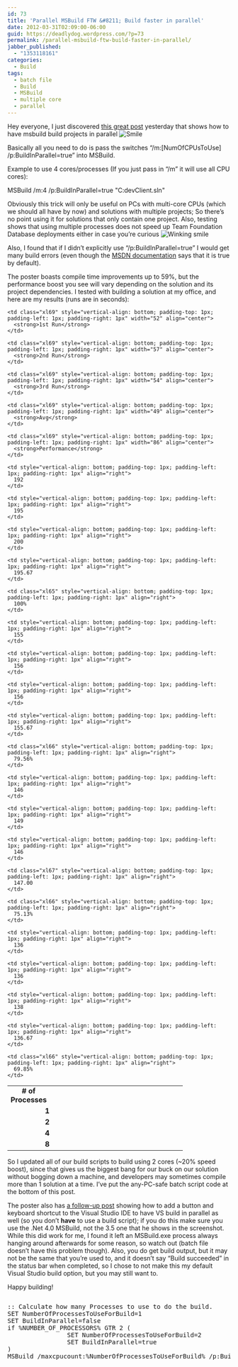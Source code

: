 ```yaml
---
id: 73
title: 'Parallel MSBuild FTW &#8211; Build faster in parallel'
date: 2012-03-31T02:09:00-06:00
guid: https://deadlydog.wordpress.com/?p=73
permalink: /parallel-msbuild-ftw-build-faster-in-parallel/
jabber_published:
  - "1353118161"
categories:
  - Build
tags:
  - batch file
  - Build
  - MSBuild
  - multiple core
  - parallel
---
```

Hey everyone, I just discovered [this great post](http://www.hanselman.com/blog/FasterBuildsWithMSBuildUsingParallelBuildsAndMulticoreCPUs.aspx) yesterday that shows how to have msbuild build projects in parallel <img class="wlEmoticon wlEmoticon-smile" style="border-top-style: none; border-left-style: none; border-bottom-style: none; border-right-style: none" alt="Smile" src="http://geekswithblogs.net/images/geekswithblogs_net/deadlydog/Windows-Live-Writer/a6e410381ef2_A142/wlEmoticon-smile_2.png" />

Basically all you need to do is pass the switches “/m:[NumOfCPUsToUse] /p:BuildInParallel=true” into MSBuild.

Example to use 4 cores/processes (If you just pass in “/m” it will use all CPU cores):

MSBuild /m:4 /p:BuildInParallel=true "C:devClient.sln"

Obviously this trick will only be useful on PCs with multi-core CPUs (which we should all have by now) and solutions with multiple projects; So there’s no point using it for solutions that only contain one project. Also, testing shows that using multiple processes does not speed up Team Foundation Database deployments either in case you’re curious <img class="wlEmoticon wlEmoticon-winkingsmile" style="border-top-style: none; border-left-style: none; border-bottom-style: none; border-right-style: none" alt="Winking smile" src="http://geekswithblogs.net/images/geekswithblogs_net/deadlydog/Windows-Live-Writer/a6e410381ef2_A142/wlEmoticon-winkingsmile_2.png" />

Also, I found that if I didn’t explicitly use “/p:BuildInParallel=true” I would get many build errors (even though the [MSDN documentation](http://msdn.microsoft.com/en-us/library/bb651793.aspx) says that it is true by default).

The poster boasts compile time improvements up to 59%, but the performance boost you see will vary depending on the solution and its project dependencies. I tested with building a solution at my office, and here are my results (runs are in seconds):

<table style="border-collapse: collapse" cellspacing="0" cellpadding="0" width="394" border="0">
  <colgroup> <col style="width: 71pt" width="95" /> <col style="width: 39pt" width="52" /> <col style="width: 43pt" width="57" /> <col style="width: 41pt" width="54" /> <col style="width: 37pt" width="49" /> <col style="width: 65pt" width="87" /></colgroup> <tr style="height: 15pt">
    <td class="xl69" style="vertical-align: bottom; padding-top: 1px; padding-left: 1px; padding-right: 1px" height="20" width="94" align="center">
      <strong># of Processes</strong>
    </td>

    <td class="xl69" style="vertical-align: bottom; padding-top: 1px; padding-left: 1px; padding-right: 1px" width="52" align="center">
      <strong>1st Run</strong>
    </td>

    <td class="xl69" style="vertical-align: bottom; padding-top: 1px; padding-left: 1px; padding-right: 1px" width="57" align="center">
      <strong>2nd Run</strong>
    </td>

    <td class="xl69" style="vertical-align: bottom; padding-top: 1px; padding-left: 1px; padding-right: 1px" width="54" align="center">
      <strong>3rd Run</strong>
    </td>

    <td class="xl69" style="vertical-align: bottom; padding-top: 1px; padding-left: 1px; padding-right: 1px" width="49" align="center">
      <strong>Avg</strong>
    </td>

    <td class="xl69" style="vertical-align: bottom; padding-top: 1px; padding-left: 1px; padding-right: 1px" width="86" align="center">
      <strong>Performance</strong>
    </td>
  </tr>

  <tr style="height: 15pt">
    <td class="xl68" style="vertical-align: bottom; padding-top: 1px; padding-left: 1px; padding-right: 1px" height="20" align="right">
      <strong>1</strong>
    </td>

    <td style="vertical-align: bottom; padding-top: 1px; padding-left: 1px; padding-right: 1px" align="right">
      192
    </td>

    <td style="vertical-align: bottom; padding-top: 1px; padding-left: 1px; padding-right: 1px" align="right">
      195
    </td>

    <td style="vertical-align: bottom; padding-top: 1px; padding-left: 1px; padding-right: 1px" align="right">
      200
    </td>

    <td style="vertical-align: bottom; padding-top: 1px; padding-left: 1px; padding-right: 1px" align="right">
      195.67
    </td>

    <td class="xl65" style="vertical-align: bottom; padding-top: 1px; padding-left: 1px; padding-right: 1px" align="right">
      100%
    </td>
  </tr>

  <tr style="height: 15pt">
    <td class="xl68" style="vertical-align: bottom; padding-top: 1px; padding-left: 1px; padding-right: 1px" height="20" align="right">
      <strong>2</strong>
    </td>

    <td style="vertical-align: bottom; padding-top: 1px; padding-left: 1px; padding-right: 1px" align="right">
      155
    </td>

    <td style="vertical-align: bottom; padding-top: 1px; padding-left: 1px; padding-right: 1px" align="right">
      156
    </td>

    <td style="vertical-align: bottom; padding-top: 1px; padding-left: 1px; padding-right: 1px" align="right">
      156
    </td>

    <td style="vertical-align: bottom; padding-top: 1px; padding-left: 1px; padding-right: 1px" align="right">
      155.67
    </td>

    <td class="xl66" style="vertical-align: bottom; padding-top: 1px; padding-left: 1px; padding-right: 1px" align="right">
      79.56%
    </td>
  </tr>

  <tr style="height: 15pt">
    <td class="xl68" style="vertical-align: bottom; padding-top: 1px; padding-left: 1px; padding-right: 1px" height="20" align="right">
      <strong>4</strong>
    </td>

    <td style="vertical-align: bottom; padding-top: 1px; padding-left: 1px; padding-right: 1px" align="right">
      146
    </td>

    <td style="vertical-align: bottom; padding-top: 1px; padding-left: 1px; padding-right: 1px" align="right">
      149
    </td>

    <td style="vertical-align: bottom; padding-top: 1px; padding-left: 1px; padding-right: 1px" align="right">
      146
    </td>

    <td class="xl67" style="vertical-align: bottom; padding-top: 1px; padding-left: 1px; padding-right: 1px" align="right">
      147.00
    </td>

    <td class="xl66" style="vertical-align: bottom; padding-top: 1px; padding-left: 1px; padding-right: 1px" align="right">
      75.13%
    </td>
  </tr>

  <tr style="height: 15pt">
    <td class="xl68" style="vertical-align: bottom; padding-top: 1px; padding-left: 1px; padding-right: 1px" height="20" align="right">
      <strong>8</strong>
    </td>

    <td style="vertical-align: bottom; padding-top: 1px; padding-left: 1px; padding-right: 1px" align="right">
      136
    </td>

    <td style="vertical-align: bottom; padding-top: 1px; padding-left: 1px; padding-right: 1px" align="right">
      136
    </td>

    <td style="vertical-align: bottom; padding-top: 1px; padding-left: 1px; padding-right: 1px" align="right">
      138
    </td>

    <td style="vertical-align: bottom; padding-top: 1px; padding-left: 1px; padding-right: 1px" align="right">
      136.67
    </td>

    <td class="xl66" style="vertical-align: bottom; padding-top: 1px; padding-left: 1px; padding-right: 1px" align="right">
      69.85%
    </td>
  </tr>
</table>



So I updated all of our build scripts to build using 2 cores (~20% speed boost), since that gives us the biggest bang for our buck on our solution without bogging down a machine, and developers may sometimes compile more than 1 solution at a time. I’ve put the any-PC-safe batch script code at the bottom of this post.

The poster also has [a follow-up post](http://www.hanselman.com/blog/HackParallelMSBuildsFromWithinTheVisualStudioIDE.aspx) showing how to add a button and keyboard shortcut to the Visual Studio IDE to have VS build in parallel as well (so you don’t **have** to use a build script); if you do this make sure you use the .Net 4.0 MSBuild, not the 3.5 one that he shows in the screenshot. While this did work for me, I found it left an MSBuild.exe process always hanging around afterwards for some reason, so watch out (batch file doesn’t have this problem though). Also, you do get build output, but it may not be the same that you’re used to, and it doesn’t say “Build succeeded” in the status bar when completed, so I chose to not make this my default Visual Studio build option, but you may still want to.

Happy building!

<div id="scid:C89E2BDB-ADD3-4f7a-9810-1B7EACF446C1:704233d6-752d-4986-a88f-b810d349e9c4" class="wlWriterEditableSmartContent" style="float: none; padding-bottom: 0px; padding-top: 0px; padding-left: 0px; margin: 0px; display: inline; padding-right: 0px">
  <pre style=white-space:normal>

  <pre class="brush: bash; gutter: false; title: ; notranslate" title="">
:: Calculate how many Processes to use to do the build.
SET NumberOfProcessesToUseForBuild=1
SET BuildInParallel=false
if %NUMBER_OF_PROCESSORS% GTR 2 (
                SET NumberOfProcessesToUseForBuild=2
                SET BuildInParallel=true
)
MSBuild /maxcpucount:%NumberOfProcessesToUseForBuild% /p:BuildInParallel=%BuildInParallel% "C:\dev\Client.sln"
</pre>
</div>
